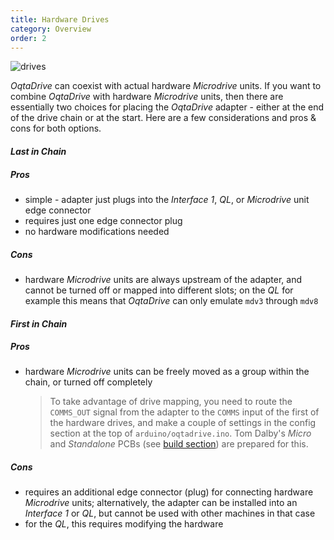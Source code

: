 ```yaml
---
title: Hardware Drives
category: Overview
order: 2
---
```


![drives]({{site.baseurl}}/images/oq-config-internal.jpg)

*OqtaDrive* can coexist with actual hardware *Microdrive* units. If you want to combine *OqtaDrive* with hardware *Microdrive* units, then there are essentially two choices for placing the *OqtaDrive* adapter - either at the end of the drive chain or at the start. Here are a few considerations and pros & cons for both options.

#### *Last in Chain*

##### Pros
- simple - adapter just plugs into the *Interface 1*, *QL*, or *Microdrive* unit edge connector
- requires just one edge connector plug
- no hardware modifications needed

##### Cons
- hardware *Microdrive* units are always upstream of the adapter, and cannot be turned off or mapped into different slots; on the *QL* for example this means that *OqtaDrive* can only emulate `mdv3` through `mdv8`

#### *First in Chain*

##### Pros
- hardware *Microdrive* units can be freely moved as a group within the chain, or turned off completely

    > To take advantage of drive mapping, you need to route the `COMMS_OUT` signal from the adapter to the `COMMS` input of the first of the hardware drives, and make a couple of settings in the config section at the top of `arduino/oqtadrive.ino`. Tom Dalby's *Micro* and *Standalone* PCBs (see [build section]({{site.baseurl}}/02.getting-started/build)) are prepared for this.

##### Cons
- requires an additional edge connector (plug) for connecting hardware *Microdrive* units; alternatively, the adapter can be installed into an *Interface 1* or *QL*, but cannot be used with other machines in that case
- for the *QL*, this requires modifying the hardware
